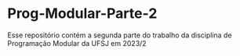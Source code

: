 # Prog-Modular-Parte-2
Esse repositório contém a segunda parte do trabalho da disciplina de Programação Modular da UFSJ em 2023/2
